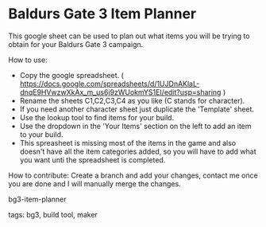 # Baldurs Gate 3 Item Planner
This google sheet can be used to plan out what items you will be trying to obtain for your Baldurs Gate 3 campaign.

How to use:
- Copy the google spreadsheet. ( https://docs.google.com/spreadsheets/d/1UJDnAKlaL-dnqE9HVwzwXkAx_m_us6j9zWUokmYS1EI/edit?usp=sharing )
- Rename the sheets C1,C2,C3,C4 as you like (C stands for character).
- If you need another character sheet just duplicate the 'Template' sheet.
- Use the lookup tool to find items for your build.
- Use the dropdown in the 'Your Items' section on the left to add an item to your build.
- This spreasheet is missing most of the items in the game and also doesn't have all the item categories added, so you will have to add what you want unti the spreadsheet is completed.

How to contribute:
Create a branch and add your changes, contact me once you are done and I will manually merge the changes.

bg3-item-planner

tags: bg3, build tool, maker
